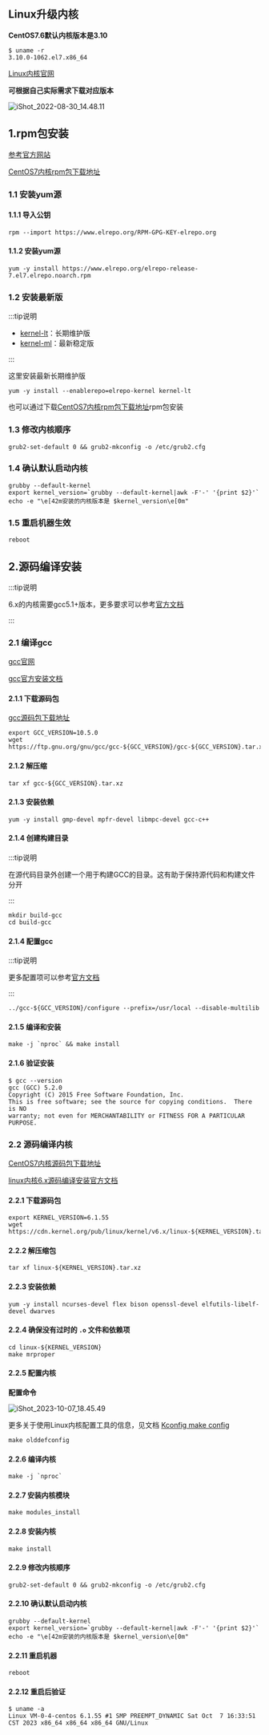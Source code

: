 ## Linux升级内核

**CentOS7.6默认内核版本是3.10**

```shell
$ uname -r
3.10.0-1062.el7.x86_64
```

[Linux内核官网](https://www.kernel.org/)



**可根据自己实际需求下载对应版本**

![iShot_2022-08-30_14.48.11](https://gitea.pptfz.cn/pptfz/picgo-images/raw/branch/master/img/iShot_2022-08-30_14.48.11.png)



## 1.rpm包安装

[参考官方网站](https://elrepo.org/tiki/HomePage)

[CentOS7内核rpm包下载地址](https://elrepo.org/linux/kernel/el7/x86_64/RPMS/)

### 1.1 安装yum源

#### 1.1.1 导入公钥

```shell
rpm --import https://www.elrepo.org/RPM-GPG-KEY-elrepo.org
```



#### 1.1.2 安装yum源

```shell
yum -y install https://www.elrepo.org/elrepo-release-7.el7.elrepo.noarch.rpm
```



### 1.2 安装最新版

:::tip说明

- [kernel-lt](https://elrepo.org/tiki/kernel-lt)：长期维护版
- [kernel-ml](https://elrepo.org/tiki/kernel-ml)：最新稳定版

:::

这里安装最新长期维护版

```shell
yum -y install --enablerepo=elrepo-kernel kernel-lt
```



也可以通过下载[CentOS7内核rpm包下载地址](https://elrepo.org/linux/kernel/el7/x86_64/RPMS/)rpm包安装



### 1.3 修改内核顺序

```shell
grub2-set-default 0 && grub2-mkconfig -o /etc/grub2.cfg
```



### 1.4 确认默认启动内核

```shell
grubby --default-kernel
export kernel_version=`grubby --default-kernel|awk -F'-' '{print $2}'`
echo -e "\e[42m安装的内核版本是 $kernel_version\e[0m"
```



### 1.5 重启机器生效

```shell
reboot
```





## 2.源码编译安装



:::tip说明

6.x的内核需要gcc5.1+版本，更多要求可以参考[官方文档](https://docs.kernel.org/process/changes.html#changes)

:::



### 2.1 编译gcc

[gcc官网](https://gcc.gnu.org/)

[gcc官方安装文档](https://gcc.gnu.org/install/)



#### 2.1.1 下载源码包

[gcc源码包下载地址](https://ftp.gnu.org/gnu/gcc/)

```shell
export GCC_VERSION=10.5.0
wget https://ftp.gnu.org/gnu/gcc/gcc-${GCC_VERSION}/gcc-${GCC_VERSION}.tar.xz
```



#### 2.1.2 解压缩

```shell
tar xf gcc-${GCC_VERSION}.tar.xz
```



#### 2.1.3 安装依赖

```shell
yum -y install gmp-devel mpfr-devel libmpc-devel gcc-c++
```



#### 2.1.4 创建构建目录

:::tip说明

在源代码目录外创建一个用于构建GCC的目录。这有助于保持源代码和构建文件分开

:::

```shell
mkdir build-gcc
cd build-gcc
```



#### 2.1.4 配置gcc

:::tip说明

更多配置项可以参考[官方文档](https://gcc.gnu.org/install/configure.html)

:::

```shell
../gcc-${GCC_VERSION}/configure --prefix=/usr/local --disable-multilib
```



#### 2.1.5 编译和安装

```shell
make -j `nproc` && make install
```



#### 2.1.6 验证安装

```shell
$ gcc --version
gcc (GCC) 5.2.0
Copyright (C) 2015 Free Software Foundation, Inc.
This is free software; see the source for copying conditions.  There is NO
warranty; not even for MERCHANTABILITY or FITNESS FOR A PARTICULAR PURPOSE.
```





### 2.2 源码编译内核

[CentOS7内核源码包下载地址](https://www.kernel.org/)

[linux内核6.x源码编译安装官方文档](https://docs.kernel.org/admin-guide/README.html)





#### 2.2.1 下载源码包

```shell
export KERNEL_VERSION=6.1.55
wget https://cdn.kernel.org/pub/linux/kernel/v6.x/linux-${KERNEL_VERSION}.tar.xz
```



#### 2.2.2 解压缩包

```shell
tar xf linux-${KERNEL_VERSION}.tar.xz
```



#### 2.2.3 安装依赖

```shell
yum -y install ncurses-devel flex bison openssl-devel elfutils-libelf-devel dwarves
```



#### 2.2.4 确保没有过时的 `.o` 文件和依赖项

```shell
cd linux-${KERNEL_VERSION}
make mrproper
```



#### 2.2.5 配置内核

**配置命令**

![iShot_2023-10-07_18.45.49](https://gitea.pptfz.cn/pptfz/picgo-images/raw/branch/master/img/iShot_2023-10-07_18.45.49.png)

更多关于使用Linux内核配置工具的信息，见文档 [Kconfig make config](https://docs.kernel.org/kbuild/kconfig.html)



```
make olddefconfig
```



#### 2.2.6 编译内核

```shell
make -j `nproc` 
```



#### 2.2.7 安装内核模块

```shell
make modules_install
```



#### 2.2.8 安装内核

```shell
make install 
```



#### 2.2.9 修改内核顺序

```shell
grub2-set-default 0 && grub2-mkconfig -o /etc/grub2.cfg
```



#### 2.2.10 确认默认启动内核

```shell
grubby --default-kernel
export kernel_version=`grubby --default-kernel|awk -F'-' '{print $2}'`
echo -e "\e[42m安装的内核版本是 $kernel_version\e[0m"
```



#### 2.2.11 重启机器

```shell
reboot
```



#### 2.2.12 重启后验证

```shell
$ uname -a
Linux VM-0-4-centos 6.1.55 #1 SMP PREEMPT_DYNAMIC Sat Oct  7 16:33:51 CST 2023 x86_64 x86_64 x86_64 GNU/Linux
```

